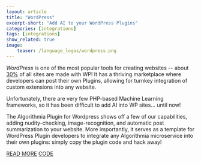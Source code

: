 ```yaml
---
layout: article
title: "WordPress"
excerpt-short: "Add AI to your WordPress Plugins"
categories: [integrations]
tags: [integrations]
show_related: true
image:
    teaser: /language_logos/wordpress.png
---
```


*WordPress* is one of the most popular tools for creating websites -- about [30%](https://kinsta.com/wordpress-market-share/) of all sites are made with WP! It has a thriving marketplace where developers can post their own Plugins, allowing for turnkey integration of custom extensions into any website.

Unfortunately, there are very few PHP-based Machine Learning frameworks, so it has been difficult to add AI into WP sites... until now!

The Algorithmia Plugin for Wordpress shows off a few of our capabilities, adding nudity-checking, image-recognition, and automatic post summarization to your website.  More importantly, it serves as a template for WordPress Plugin developers to integrate any Algorithmia microservice into their own plugins: simply copy the plugin code and hack away!  

<a href="https://medium.com/@kenburcham/how-to-add-ai-to-your-wordpress-site-5470e1c833d5" class="btn btn-default btn-primary"><i class="fa fa-book" aria-hidden="true"></i> READ MORE</a>
<a href="https://github.com/algorithmiaio/algorithmia-wp" class="btn btn-default btn-primary"><i class="fa fa-github" aria-hidden="true"></i> CODE</a>
